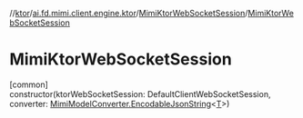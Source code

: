 //[ktor](../../../index.md)/[ai.fd.mimi.client.engine.ktor](../index.md)/[MimiKtorWebSocketSession](index.md)/[MimiKtorWebSocketSession](-mimi-ktor-web-socket-session.md)

# MimiKtorWebSocketSession

[common]\
constructor(ktorWebSocketSession: DefaultClientWebSocketSession, converter: [MimiModelConverter.EncodableJsonString](../../../../core/core/ai.fd.mimi.client.engine/-mimi-model-converter/-encodable-json-string/index.md)&lt;[T](index.md)&gt;)
